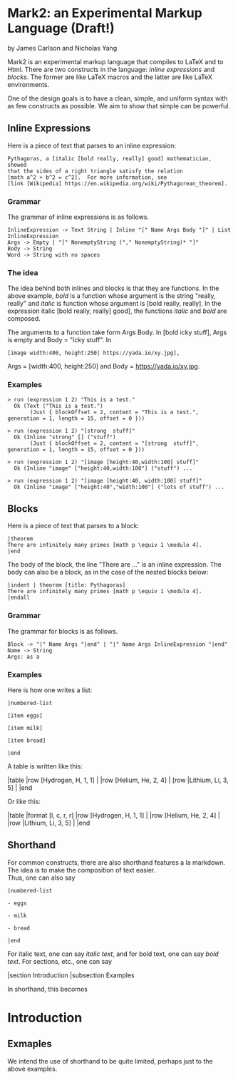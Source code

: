 # Mark2: an Experimental Markup Language (Draft!)

by James Carlson and Nicholas Yang


Mark2 is an experimental markup language that compiles to LaTeX and to Html.   There are two constructs in the language: _inline expressions_ and _blocks_. 
The former are like LaTeX macros and the latter are like LaTeX environments. 

One of the design goals is to have a clean, simple, and uniform syntax with as few 
constructs as possible.  We aim to show that simple can be powerful.

## Inline Expressions

Here is a piece of text that parses to an inline expression:

    Pythagoras, a [italic [bold really, really] good] mathematician, showed
    that the sides of a right triangle satisfy the relation 
    [math a^2 + b^2 = c^2].  For more information, see
    [link [Wikipedia] https://en.wikipedia.org/wiki/Pythagorean_theorem].


### Grammar

The grammar of inline expressions is as follows.  

    InlineExpression -> Text String | Inline "[" Name Args Body "]" | List InlineExpression
    Args -> Empty | "[" NonemptyString ("," NonemptyString)* "]" 
    Body -> String
    Word -> String with no spaces

### The idea

The idea behind both inlines and blocks is that they are functions. In the 
above example, _bold_ is a function whose argument is the string "really, really"
 and _italic_ is function whose argument is [bold really, really]. In the
 expression italic [bold really, really] good], the functions _italic_ and
 _bold_ are composed.

The arguments to a function take form Args Body.  In [bold icky stuff], 
Args is empty and Body = "icky stuff".  In 

    [image width:400, height:250| https://yada.io/xy.jpg],

Args = [width:400, height:250] and Body = https://yada.io/xy.jpg.


### Examples

```
> run (expression 1 2) "This is a test."
  Ok (Text ("This is a test.") 
       (Just { blockOffset = 2, content = "This is a test.", generation = 1, length = 15, offset = 0 }))

> run (expression 1 2) "[strong  stuff]"
  Ok (Inline "strong" [] ("stuff") 
       (Just { blockOffset = 2, content = "[strong  stuff]", generation = 1, length = 15, offset = 0 }))

> run (expression 1 2) "[image [height:40,width:100] stuff]"
  Ok (Inline "image" ["height:40,width:100"] ("stuff") ... 

> run (expression 1 2) "[image [height:40, width:100] stuff]"
  Ok (Inline "image" ["height:40","width:100"] ("lots of stuff") ... 
```  
    
## Blocks

Here is a piece of text that parses to a block:

    |theorem 
    There are infinitely many primes [math p \equiv 1 \modulo 4].
    |end

The body of the block, the line "There are ..." is an inline expression.
The body can also be a block, as in the case of the nested blocks below:

    |indent | theorem [title: Pythagoras]
    There are infinitely many primes [math p \equiv 1 \modulo 4].
    |endall


### Grammar

The grammar for blocks is as follows.  

    Block -> "|" Name Args "|end" | "|" Name Args InlineExpression "|end"
    Name -> String
    Args: as a

### Examples    

Here is how one writes a list:

    |numbered-list

    [item eggs]

    [item milk]

    [item bread]

    |end

A table is written like this:

|table
  |row [Hydrogen, H, 1, 1] |
  |row [Helium, He, 2, 4]  |
  [row |Lithium, Li, 3, 5] |
|end

Or like this:

|table
  |format [l, c, r, r]
  |row [Hydrogen, H, 1, 1] |
  |row [Helium, He, 2, 4]  |
  |row |Lithium, Li, 3, 5] |
|end


## Shorthand 

For common constructs, there are also shorthand features
a la markdown. The idea is to make the composition of text easier.  
Thus, one can also say

    |numbered-list

    - eggs

    - milk

    - bread

    |end

For italic text, one can say _italic text_, and for bold text, one can say *bold text*.
For sections, etc., one can say 

|section Introduction
|subsection Examples

In shorthand, this becomes

# Introduction
## Exmaples

We intend the use of shorthand to be quite limited, perhaps just to the above examples.
